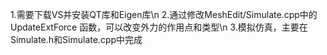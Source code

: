 1.需要下载VS并安装QT库和Eigen库\n
2.通过修改MeshEdit/Simulate.cpp中的UpdateExtForce 函数，可以改变外力的作用点和类型\n
3.模拟仿真，主要在Simulate.h和Simulate.cpp中完成

